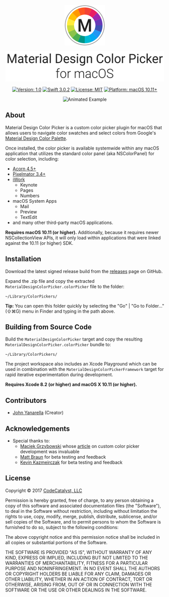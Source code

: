 <p align="center">
	<img src="Design/Logo@2x.png" alt="Icon" width="128" height="128">
</p>
<p align="center">
	<img src="Design/Title@2x.png" alt="Icon" width="512" height="96">
</p>

<p align="center">
	<a href="https://github.com/CodeCatalyst/MaterialDesignColorPicker/releases"><img src="https://img.shields.io/badge/version-1.0-yellow.svg" alt="Version: 1.0"></a>
	<a href="https://developer.apple.com/swift/"><img src="https://img.shields.io/badge/Swift-3.0.2-orange.svg" alt="Swift 3.0.2"></a>
	<a href="LICENSE"><img src="https://img.shields.io/badge/license-MIT License-blue.svg" alt="License: MIT"></a>
	<a href="http://www.apple.com/macos"><img src="https://img.shields.io/badge/platform-macOS 10.11+-lightgrey.svg" alt="Platform: macOS 10.11+"></a>
</p>

<p align="center">
	<img src="Design/Example.gif" alt="Animated Example" width="314" height="634">
</p>

## About

Material Design Color Picker is a custom color picker plugin for macOS that allows users to navigate color swatches and select colors from Google's [Material Design Color Palette](https://material.io/guidelines/style/color.html).


Once installed, the color picker is available systemwide within any macOS application that utilizes the standard color panel (aka NSColorPanel) for color selection, including:

* [Acorn 4.5+](http://www.flyingmeat.com/acorn/)
* [Pixelmator 3.4+](http://www.pixelmator.com/mac/)
* [iWork](http://www.apple.com/iwork/)
	* Keynote
	* Pages
	* Numbers
* macOS System Apps
	* Mail
	* Preview
	* TextEdit
* and many other third-party macOS applications.

**Requires macOS 10.11 (or higher).** Additionally, because it requires newer NSCollectionView APIs, it will only load within applications that were linked against the 10.11 (or higher) SDK.

## Installation

Download the latest signed release build from the [releases](https://github.com/CodeCatalyst/MaterialDesignColorPicker/releases) page on GitHub.

Expand the .zip file and copy the extracted `MaterialDesignColorPicker.colorPicker` file to the folder:

```
~/Library/ColorPickers/
```

**Tip:** You can open this folder quickly by selecting the "Go" | "Go to Folder..." (⇧⌘G) menu in Finder and typing in the path above.

## Building from Source Code

Build the `MaterialDesignColorPicker` target and copy the resulting `MaterialDesignColorPicker.colorPicker` bundle to:

```
~/Library/ColorPickers/
```

The project workspace also includes an Xcode Playground which can be used in combination with the `MaterialDesignColorPickerFramework` target for rapid iterative experimentation during development.

**Requires Xcode 8.2 (or higher) and macOS X 10.11 (or higher).**

## Contributors

* [John Yanarella](http://twitter.com/johnyanarella) (Creator)

## Acknowledgements

* Special thanks to:
	* [Maciek Grzybowski](http://www.n-created.com/) whose [article](http://macoscope.com/blog/how-to-extend-the-os-x-color-panel-with-a-custom-color-picker/) on custom color picker development was invaluable
	* [Matt Braun](http://www.magnateinteractive.com/) for beta testing and feedback
	* [Kevin Kazmeirczak](http://www.kevinkaz.com/) for beta testing and feedback

## License

Copyright &copy; 2017 [CodeCatalyst, LLC](http://www.codecatalyst.com/)

Permission is hereby granted, free of charge, to any person obtaining a copy of this software and associated documentation files (the "Software"), to deal in the Software without restriction, including without limitation the rights to use, copy, modify, merge, publish, distribute, sublicense, and/or sell copies of the Software, and to permit persons to whom the Software is furnished to do so, subject to the following conditions:

The above copyright notice and this permission notice shall be included in all copies or substantial portions of the Software.

THE SOFTWARE IS PROVIDED "AS IS", WITHOUT WARRANTY OF ANY KIND, EXPRESS OR IMPLIED, INCLUDING BUT NOT LIMITED TO THE WARRANTIES OF MERCHANTABILITY, FITNESS FOR A PARTICULAR PURPOSE AND NONINFRINGEMENT. IN NO EVENT SHALL THE AUTHORS OR COPYRIGHT HOLDERS BE LIABLE FOR ANY CLAIM, DAMAGES OR OTHER LIABILITY, WHETHER IN AN ACTION OF CONTRACT, TORT OR OTHERWISE, ARISING FROM, OUT OF OR IN CONNECTION WITH THE SOFTWARE OR THE USE OR OTHER DEALINGS IN THE SOFTWARE.
